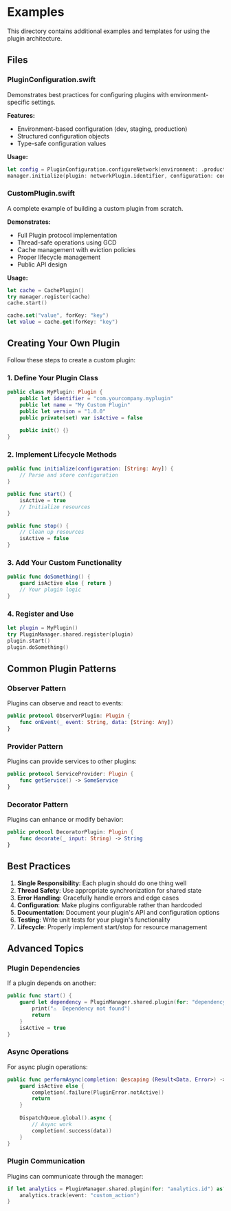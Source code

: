 # Examples

This directory contains additional examples and templates for using the plugin architecture.

## Files

### PluginConfiguration.swift
Demonstrates best practices for configuring plugins with environment-specific settings.

**Features:**
- Environment-based configuration (dev, staging, production)
- Structured configuration objects
- Type-safe configuration values

**Usage:**
```swift
let config = PluginConfiguration.configureNetwork(environment: .production)
manager.initialize(plugin: networkPlugin.identifier, configuration: config)
```

### CustomPlugin.swift
A complete example of building a custom plugin from scratch.

**Demonstrates:**
- Full Plugin protocol implementation
- Thread-safe operations using GCD
- Cache management with eviction policies
- Proper lifecycle management
- Public API design

**Usage:**
```swift
let cache = CachePlugin()
try manager.register(cache)
cache.start()

cache.set("value", forKey: "key")
let value = cache.get(forKey: "key")
```

## Creating Your Own Plugin

Follow these steps to create a custom plugin:

### 1. Define Your Plugin Class

```swift
public class MyPlugin: Plugin {
    public let identifier = "com.yourcompany.myplugin"
    public let name = "My Custom Plugin"
    public let version = "1.0.0"
    public private(set) var isActive = false
    
    public init() {}
}
```

### 2. Implement Lifecycle Methods

```swift
public func initialize(configuration: [String: Any]) {
    // Parse and store configuration
}

public func start() {
    isActive = true
    // Initialize resources
}

public func stop() {
    // Clean up resources
    isActive = false
}
```

### 3. Add Your Custom Functionality

```swift
public func doSomething() {
    guard isActive else { return }
    // Your plugin logic
}
```

### 4. Register and Use

```swift
let plugin = MyPlugin()
try PluginManager.shared.register(plugin)
plugin.start()
plugin.doSomething()
```

## Common Plugin Patterns

### Observer Pattern
Plugins can observe and react to events:
```swift
public protocol ObserverPlugin: Plugin {
    func onEvent(_ event: String, data: [String: Any])
}
```

### Provider Pattern
Plugins can provide services to other plugins:
```swift
public protocol ServiceProvider: Plugin {
    func getService() -> SomeService
}
```

### Decorator Pattern
Plugins can enhance or modify behavior:
```swift
public protocol DecoratorPlugin: Plugin {
    func decorate(_ input: String) -> String
}
```

## Best Practices

1. **Single Responsibility**: Each plugin should do one thing well
2. **Thread Safety**: Use appropriate synchronization for shared state
3. **Error Handling**: Gracefully handle errors and edge cases
4. **Configuration**: Make plugins configurable rather than hardcoded
5. **Documentation**: Document your plugin's API and configuration options
6. **Testing**: Write unit tests for your plugin's functionality
7. **Lifecycle**: Properly implement start/stop for resource management

## Advanced Topics

### Plugin Dependencies
If a plugin depends on another:
```swift
public func start() {
    guard let dependency = PluginManager.shared.plugin(for: "dependency.id") else {
        print("⚠️  Dependency not found")
        return
    }
    isActive = true
}
```

### Async Operations
For async plugin operations:
```swift
public func performAsync(completion: @escaping (Result<Data, Error>) -> Void) {
    guard isActive else {
        completion(.failure(PluginError.notActive))
        return
    }
    
    DispatchQueue.global().async {
        // Async work
        completion(.success(data))
    }
}
```

### Plugin Communication
Plugins can communicate through the manager:
```swift
if let analytics = PluginManager.shared.plugin(for: "analytics.id") as? AnalyticsPlugin {
    analytics.track(event: "custom_action")
}
```
